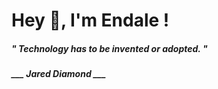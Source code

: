 <h1 title="head"> Hey 👋, I'm Endale !</h1>

**<h5><i>" Technology has to be invented or adopted. "</i></h5>**

*<b>___ Jared Diamond ___</b>*
